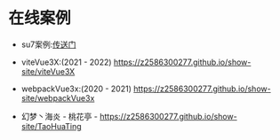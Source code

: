 # 在线案例

- su7案例:[传送门](https://z2586300277.github.io/show-site/su7_demo)

- viteVue3X:(2021 - 2022) https://z2586300277.github.io/show-site/viteVue3X
  
- webpackVue3x:(2020 - 2021) https://z2586300277.github.io/show-site/webpackVue3x

- 幻梦丶海炎 - 桃花亭 - https://z2586300277.github.io/show-site/TaoHuaTing
  

